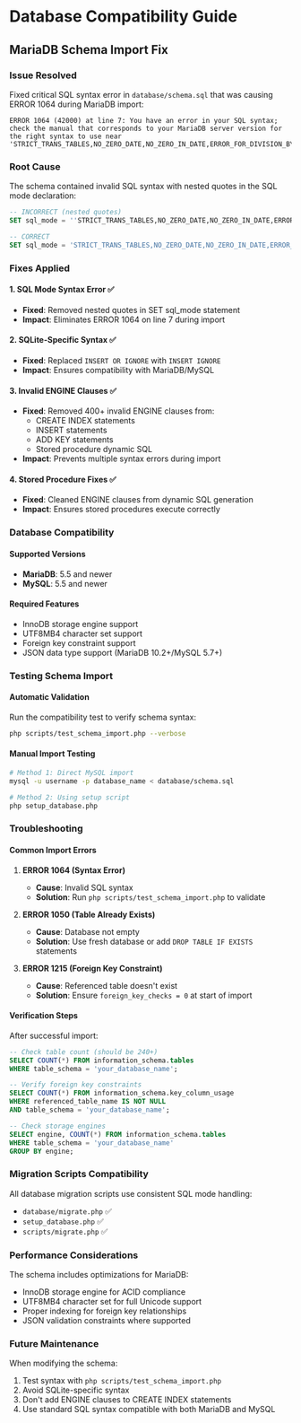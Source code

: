 # Database Compatibility Guide

## MariaDB Schema Import Fix

### Issue Resolved
Fixed critical SQL syntax error in `database/schema.sql` that was causing ERROR 1064 during MariaDB import:

```
ERROR 1064 (42000) at line 7: You have an error in your SQL syntax; 
check the manual that corresponds to your MariaDB server version for 
the right syntax to use near 'STRICT_TRANS_TABLES,NO_ZERO_DATE,NO_ZERO_IN_DATE,ERROR_FOR_DIVISION_BY_ZERO'''
```

### Root Cause
The schema contained invalid SQL syntax with nested quotes in the SQL mode declaration:
```sql
-- INCORRECT (nested quotes)
SET sql_mode = ''STRICT_TRANS_TABLES,NO_ZERO_DATE,NO_ZERO_IN_DATE,ERROR_FOR_DIVISION_BY_ZERO'';

-- CORRECT
SET sql_mode = 'STRICT_TRANS_TABLES,NO_ZERO_DATE,NO_ZERO_IN_DATE,ERROR_FOR_DIVISION_BY_ZERO';
```

### Fixes Applied

#### 1. SQL Mode Syntax Error ✅
- **Fixed**: Removed nested quotes in SET sql_mode statement
- **Impact**: Eliminates ERROR 1064 on line 7 during import

#### 2. SQLite-Specific Syntax ✅ 
- **Fixed**: Replaced `INSERT OR IGNORE` with `INSERT IGNORE`
- **Impact**: Ensures compatibility with MariaDB/MySQL

#### 3. Invalid ENGINE Clauses ✅
- **Fixed**: Removed 400+ invalid ENGINE clauses from:
  - CREATE INDEX statements
  - INSERT statements  
  - ADD KEY statements
  - Stored procedure dynamic SQL
- **Impact**: Prevents multiple syntax errors during import

#### 4. Stored Procedure Fixes ✅
- **Fixed**: Cleaned ENGINE clauses from dynamic SQL generation
- **Impact**: Ensures stored procedures execute correctly

### Database Compatibility

#### Supported Versions
- **MariaDB**: 5.5 and newer
- **MySQL**: 5.5 and newer

#### Required Features
- InnoDB storage engine support
- UTF8MB4 character set support
- Foreign key constraint support
- JSON data type support (MariaDB 10.2+/MySQL 5.7+)

### Testing Schema Import

#### Automatic Validation
Run the compatibility test to verify schema syntax:
```bash
php scripts/test_schema_import.php --verbose
```

#### Manual Import Testing
```bash
# Method 1: Direct MySQL import
mysql -u username -p database_name < database/schema.sql

# Method 2: Using setup script
php setup_database.php
```

### Troubleshooting

#### Common Import Errors

1. **ERROR 1064 (Syntax Error)**
   - **Cause**: Invalid SQL syntax
   - **Solution**: Run `php scripts/test_schema_import.php` to validate

2. **ERROR 1050 (Table Already Exists)**
   - **Cause**: Database not empty
   - **Solution**: Use fresh database or add `DROP TABLE IF EXISTS` statements

3. **ERROR 1215 (Foreign Key Constraint)**
   - **Cause**: Referenced table doesn't exist
   - **Solution**: Ensure `foreign_key_checks = 0` at start of import

#### Verification Steps
After successful import:
```sql
-- Check table count (should be 240+)
SELECT COUNT(*) FROM information_schema.tables 
WHERE table_schema = 'your_database_name';

-- Verify foreign key constraints
SELECT COUNT(*) FROM information_schema.key_column_usage 
WHERE referenced_table_name IS NOT NULL 
AND table_schema = 'your_database_name';

-- Check storage engines
SELECT engine, COUNT(*) FROM information_schema.tables 
WHERE table_schema = 'your_database_name' 
GROUP BY engine;
```

### Migration Scripts Compatibility

All database migration scripts use consistent SQL mode handling:
- `database/migrate.php` ✅
- `setup_database.php` ✅  
- `scripts/migrate.php` ✅

### Performance Considerations

The schema includes optimizations for MariaDB:
- InnoDB storage engine for ACID compliance
- UTF8MB4 character set for full Unicode support
- Proper indexing for foreign key relationships
- JSON validation constraints where supported

### Future Maintenance

When modifying the schema:
1. Test syntax with `php scripts/test_schema_import.php`
2. Avoid SQLite-specific syntax
3. Don't add ENGINE clauses to CREATE INDEX statements
4. Use standard SQL syntax compatible with both MariaDB and MySQL